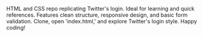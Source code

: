 HTML and CSS repo replicating Twitter's login. Ideal for learning and quick references. Features clean structure, responsive design, and basic form validation. Clone, open 'index.html,' and explore Twitter's login style.
Happy coding!
